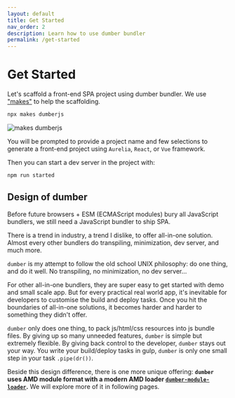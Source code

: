 ```yaml
---
layout: default
title: Get Started
nav_order: 2
description: Learn how to use dumber bundler
permalink: /get-started
---
```


# Get Started

Let's scaffold a front-end SPA project using dumber bundler. We use ["makes"](https://github.com/makesjs/makes) to help the scaffolding.

```bash
npx makes dumberjs
```

![makes dumberjs](https://makesjs.github.io/makes/assets/makes-dumberjs.gif)

You will be prompted to provide a project name and few selections to generate a front-end project using `Aurelia`, `React`, or `Vue` framework.

Then you can start a dev server in the project with:
```sh
npm run started
```

## Design of dumber

Before future browsers + ESM (ECMAScript modules) bury all JavaScript bundlers, we still need a JavaScript bundler to ship SPA.

There is a trend in industry, a trend I dislike, to offer all-in-one solution. Almost every other bundlers do transpiling, minimization, dev server, and much more.

`dumber` is my attempt to follow the old school UNIX philosophy: do one thing, and do it well. No transpiling, no minimization, no dev server...

For other all-in-one bundlers, they are super easy to get started with demo and small scale app. But for every practical real world app, it's inevitable for developers to customise the build and deploy tasks. Once you hit the boundaries of all-in-one solutions, it becomes harder and harder to something they didn't offer.

`dumber` only does one thing, to pack js/html/css resources into js bundle files. By giving up so many unneeded features, `dumber` is simple but extremely flexible. By giving back control to the developer, `dumber` stays out your way. You write your build/deploy tasks in gulp, `dumber` is only one small step in your task `.pipe(dr())`.

Beside this design difference, there is one more unique offering: **`dumber` uses AMD module format with a modern AMD loader [`dumber-module-loader`](//github.com/dumberjs/dumber-module-loader).** We will explore more of it in following pages.
